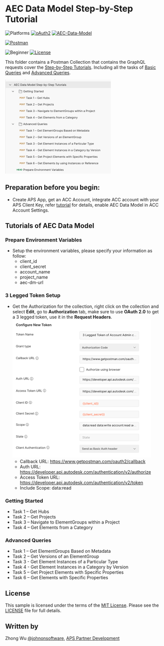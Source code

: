 # AEC Data Model Step-by-Step Tutorial

![Platforms](https://img.shields.io/badge/Web-Windows|MacOS-lightgray.svg)
[![oAuth2](https://img.shields.io/badge/Authentication-v2-green.svg)](http://developer.autodesk.com/)
[![AEC-Data-Model](https://img.shields.io/badge/AEC%20Data%20Model-V1-green.svg)](http://developer.autodesk.com/)

[![Postman](https://img.shields.io/badge/Postman-v7-orange.svg)](https://www.getpostman.com/)

![Beginner](https://img.shields.io/badge/Level-Beginner-green.svg)
[![License](https://img.shields.io/:license-MIT-blue.svg)](http://opensource.org/licenses/MIT)

This folder contains a Postman Collection that contains the GraphQL requests cover the [Step-by-Step Tutorials](https://aps.autodesk.com/en/docs/aecdatamodel/v1/tutorials/). Including all the tasks of [Basic Queries](https://aps.autodesk.com/en/docs/aecdatamodel/v1/tutorials/tutorial01/) and [Advanced Queries](https://aps.autodesk.com/en/docs/aecdatamodel/v1/tutorials/tutorial02/).

![Collection](resource/collection.png)


## Preparation before you begin:
- Create APS App, get an ACC Account, integrate ACC account with your APS Client Key, refer [tutorial](https://tutorials.autodesk.io/#provision-access-in-other-products) for details, enable AEC Data Model in ACC Account Settings.


## Tutorials of AEC Data Model
### Prepare Environment Variables
- Setup the environment variables, please specify your information as follow:
    - client_id
    - client_secret
    - account_name
    - project_name
    - aec-dm-url

### 3 Legged Token Setup
- Get the Authorization for the collection, right click on the collection and select **Edit**, go to **Authorization** tab, make sure to use **OAuth 2.0** to get a 3 legged token, use it in the **Request Headers**.
![3leggedToken](resource/3leggedToken.png)
    - Callback URL: https://www.getpostman.com/oauth2/callback
    - Auth URL: https://developer.api.autodesk.com/authentication/v2/authorize 
    - Access Token URL: https://developer.api.autodesk.com/authentication/v2/token
    - Include Scope: data:read

### Getting Started
- Task 1 – Get Hubs
- Task 2 – Get Projects
- Task 3 – Navigate to ElementGroups within a Project
- Task 4 – Get Elements from a Category

### Advanced Queries
- Task 1 – Get ElementGroups Based on Metadata
- Task 2 – Get Versions of an ElementGroup
- Task 3 - Get Element Instances of a Particular Type
- Task 4 - Get Element Instances in a Category by Version
- Task 5 – Get Project Elements with Specific Properties
- Task 6 – Get Elements with Specific Properties

## License
This sample is licensed under the terms of the [MIT License](http://opensource.org/licenses/MIT). Please see the [LICENSE](LICENSE) file for full details.

## Written by
Zhong Wu [@johnonsoftware](https://twitter.com/johnonsoftware), [APS Partner Development](http://forge.autodesk.com)
